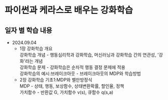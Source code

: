 파이썬과 케라스로 배우는 강화학습
=============

일자 별 학습 내용
-------------
- 2024.09.04
    - 1장 강화학습 개요   
    강화학습 개념 - 행동심리학과 강화학습, 머신러닝과 강화학습 간의 연관성, '강화'라는 개념   
    강화학습 문제 - 강화학습은 순차적 행동 결정 문제에 적용   
    강화학습의 예시:브레이크아웃 - 브레이크아웃의 MDP와 학습방법   
    - 2장 강화학습 기초1:MDP와 벨만방정식   
    MDP - 상태, 행동, 보상함수, 상태변환확률, 할인율, 정책   
    가치함수 - 반환값 G, 가치함수 v(s), 큐함수 q(s,a)   